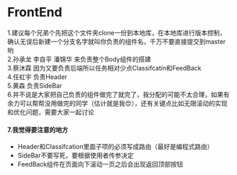 # FrontEnd
1.建议每个兄弟个先把这个文件夹clone一份到本地库，在本地库进行版本控制，确认无误后新建一个分支名字就叫你负责的组件名，千万不要直接提交到master哟<br/>
2.孙承龙 李自平 潘锦华 来负责整个Body组件的搭建<br/>
3.蔡沐霖 因为又要负责后端所以任务相对少点Classifcatin和FeedBack<br/>
4.任虹宇 负责Header<br/>
5.黄森   负责SideBar<br/>
6.并不说是大家把自己负责的组件做完了就完了，我分配的可能不太合理，如果有余力可以帮帮没用做完的同学（估计就是我😍），还有关键点比如无限滚动的实现和优化问题，需要大家一起讨论
#### 7.我觉得要注意的地方
<ul>
<li>Header和Classifcation里面子项的必须写成路由（最好是编程式路由）</li>
<li>SideBar不要写死，要根据使用者传参决定</li>
<li>FeedBack组件在页面向下滚动一页之后会出现返回顶部按钮</li>
</ul>
